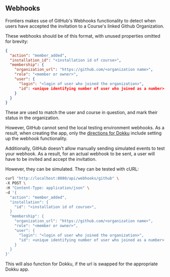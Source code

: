 ## Webhooks
Frontiers makes use of GitHub's Webhooks functionality to detect when users have accepted the invitation to a Course's linked Github Organization.

These webhooks should be of this format, with unused properties omitted for brevity:

```json
{
  "action": "member_added",
  "installation_id": "<installation id of course>",
  "membership": {
    "organization_url": "https://github.com/<organization name>",
    "role": "<member or owner>",
    "user": {
      "login": "<login of user who joined the organization>",
      "id": <unique identifying number of user who joined as a number>
    }
  }
}
```

These are used to match the user and course in question, and mark their status in the organization.

However, GitHub cannot send the local testing environment webhooks. As a result, when creating the app, only the [directions for Dokku](github-app-setup-dokku.md) include setting up the webhook functionality.

Additionally, GitHub doesn't allow manually sending simulated events to test your webhook. As a result, for an actual webhook to be sent, a user will have to be invited and accept the invitation.

However, they can be simulated. They can be tested with cURL:
```bash
curl "http://localhost:8080/api/webhooks/github" \
-X POST \
-H "Content-Type: application/json" \
-d '{
  "action": "member_added",
  "installation": {
    "id": "<installation id of course>",
  }
  "membership": {
    "organization_url": "https://github.com/<organization name>",
    "role": "<member or owner>",
    "user": {
      "login": "<login of user who joined the organization>",
      "id": <unique identifying number of user who joined as a number>
    }
  }
}'
```

This will also function for Dokku, if the url is swapped for the appropriate Dokku app.
